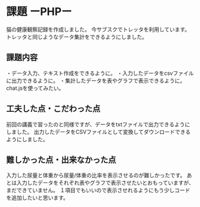 # 課題 ーPHPー
 猫の健康観察記録を作成しました。
 今サブスクでトレッタを利用しています。トレッタと同じようなデータ集計をできるようにしました。

## 課題内容
・データ入力、テキスト作成をできるように。
・入力したデータをcsvファイルに出力できるように。
・集計したデータを表やグラフで表示できるように。chat.jsを使ってみたい。

## 工夫した点・こだわった点
前回の講義で習ったのと同様ですが、データをtxtファイルで出力できるようにしました。
出力したデータをCSVファイルとして変換してダウンロードできるようにしました。

## 難しかった点・出来なかった点
入力した尿量と体重から尿量/体重の比率を表示させるのが難しかったです。
あとは入力したデータをそれぞれ表やグラフで表示させたいとおもっていますが、まだできていません。
１項目でもいいので表示させれるようにもう少しコードを追加したいと思います。


